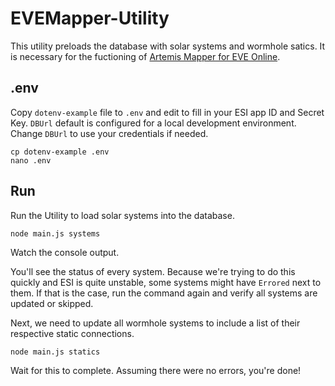 # EVEMapper-Utility
This utility preloads the database with solar systems and wormhole satics. It is necessary for the fuctioning of [Artemis Mapper for EVE Online](https://github.com/project-blackbriar/EVEMapper).

## .env
Copy `dotenv-example` file to `.env` and edit to fill in your ESI app ID and Secret Key. `DBUrl` default is configured for a local development environment. Change `DBUrl` to use your credentials if needed.

```
cp dotenv-example .env
nano .env
```

## Run
Run the Utility to load solar systems into the database.
```
node main.js systems
```
Watch the console output.

You'll see the status of every system. Because we're trying to do this quickly and ESI is quite unstable, some systems might have `Errored` next to them. If that is the case, run the command again and verify all systems are updated or skipped.

Next, we need to update all wormhole systems to include a list of their respective static connections.
```
node main.js statics
```
Wait for this to complete. Assuming there were no errors, you're done!
